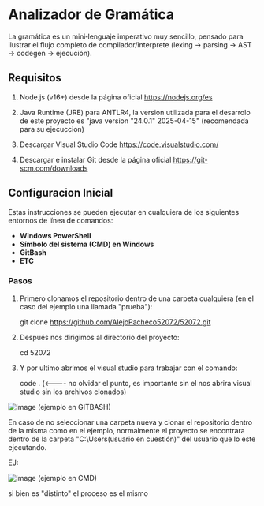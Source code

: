 # Analizador de Gramática

La gramática es un mini‑lenguaje imperativo muy sencillo, pensado para ilustrar el flujo completo de compilador/interprete (lexing → parsing → AST → codegen → ejecución).

  ## Requisitos
  
1. Node.js (v16+) desde la página oficial https://nodejs.org/es
   
2. Java Runtime (JRE) para ANTLR4, la version utilizada para el desarrolo de este proyecto es "java version "24.0.1" 2025-04-15" (recomendada para su ejecuccion)
   
3. Descargar Visual Studio Code https://code.visualstudio.com/
   
4. Descargar e instalar Git desde la página oficial https://git-scm.com/downloads

## Configuracion Inicial

Estas instrucciones se pueden ejecutar en cualquiera de los siguientes entornos de línea de comandos:

- **Windows PowerShell**
- **Símbolo del sistema (CMD) en Windows**
- **GitBash**
- **ETC**
  
### Pasos

1. Primero clonamos el repositorio dentro de una carpeta cualquiera (en el caso del ejemplo una llamada "prueba"):

    git clone https://github.com/AlejoPacheco52072/52072.git

2. Después nos dirigimos al directorio del proyecto:

     cd 52072

3. Y por ultimo abrimos el visual studio para trabajar con el comando:

    code . (<---- no olvidar el punto, es importante sin el nos abrira visual studio sin los archivos clonados)

![image](https://github.com/user-attachments/assets/40b5439b-9087-4492-ae48-5ba85b56ed58) (ejemplo en GITBASH)

En caso de no seleccionar una carpeta nueva y clonar el repositorio dentro de la misma como en el ejemplo, normalmente el proyecto se encontrara dentro de la carpeta "C:\Users\(usuario en cuestión)" del usuario que lo este ejecutando.

EJ: 

![image](https://github.com/user-attachments/assets/8b5e164f-fd41-46a3-ae41-c5cd52802d82) (ejemplo en CMD)

si bien es "distinto" el proceso es el mismo
